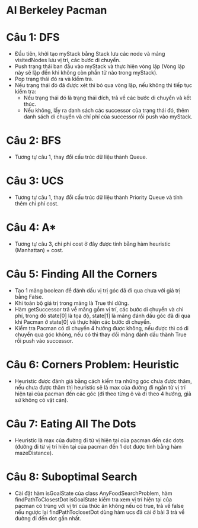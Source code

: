 # AI Berkeley Pacman

# Câu 1: DFS
- Đầu tiên, khởi tạo myStack bằng Stack lưu các node và mảng visitedNodes lưu vị trí, các bước di chuyển.
- Push trạng thái ban đầu vào myStack và thực hiện vòng lặp (Vòng lặp này sẽ lặp đến khi không còn phần tử nào trong myStack).
- Pop trạng thái đó ra và kiểm tra.
- Nếu trạng thái đó đã được xét thì bỏ qua vòng lặp, nếu không thì tiếp tục kiểm tra:
  + Nếu trạng thái đó là trạng thái đích, trả về các bước di chuyển và kết thúc.
  + Nếu không, lấy ra danh sách các successor của trạng thái đó, thêm danh sách di chuyển và chí phí của successor rồi push vào myStack.
# Câu 2: BFS
- Tương tự câu 1, thay đổi cấu trúc dữ liệu thành Queue.
# Câu 3: UCS
- Tương tự câu 1, thay đổi cấu trúc dữ liệu thành Priority Queue và tính thêm chi phí cost.
# Câu 4: A*
- Tương tự câu 3, chi phí cost ở đây được tính bằng hàm heuristic (Manhattan) + cost.
# Câu 5: Finding All the Corners
- Tạo 1 mảng boolean để đánh dấu vị trị góc đã đi qua chưa với giá trị bằng False.
- Khi toàn bộ giá trị trong mảng là True thì dừng.
- Hàm getSuccessor trả về mảng gồm vị trí, các bước di chuyển và chi phí, trong đó state[0] là tọa độ, state[1] là mảng đánh dấu góc đã đi qua khi Pacman ở
state[0] và thực hiện các bước di chuyển.
- Kiểm tra Pacman có di chuyển 4 hướng được không, nếu được thì có di chuyển qua góc không, nếu có thì thay đổi mảng đánh dấu thành True rồi push vào successor.
# Câu 6: Corners Problem: Heuristic
- Heuristic được đánh giá bằng cách kiểm tra những góc chưa được thăm, nếu chưa được thăm thì heuristic sẽ là max của đường đi ngắn từ vị trí hiện tại của pacman đến các góc (đi theo từng ô và đi theo 4 hướng, giả sử không có vật cản).
# Câu 7: Eating All The Dots
- Heuristic là max của đường đi từ vị hiện tại của pacman đến các dots (đường đi từ vị trí hiên tại của pacman đến 1 dot được tính bằng hàm mazeDistance).
# Câu 8: Suboptimal Search
- Cài đặt hàm isGoalState của class AnyFoodSearchProblem, hàm findPathToClosestDot isGoalState kiểm tra xem vị trí hiện tại của pacman có trùng với vị trí của thức ăn không nếu có true, trả về false nếu ngược lại findPathToclosetDot dùng hàm ucs đã cài ở bài 3 trả về đường đi đến dot gần nhất.
